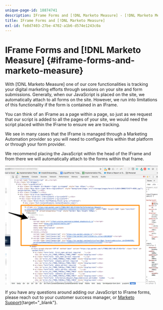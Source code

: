 ```yaml
---
unique-page-id: 18874741
description: IFrame Forms and [!DNL Marketo Measure] - [!DNL Marketo Measure] - Product Documentation
title: IFrame Forms and [!DNL Marketo Measure]
exl-id: fe8d7403-27be-4702-a1b6-d574e1243c0a
---
```

# IFrame Forms and [!DNL Marketo Measure] {#iframe-forms-and-marketo-measure}

With [!DNL Marketo Measure] one of our core functionalities is tracking your digital marketing efforts through sessions on your site and form submissions. Generally, when our JavaScript is placed on the site, we automatically attach to all forms on the site. However, we run into limitations of this functionality if the form is contained in an IFrame.

You can think of an IFrame as a page within a page, so just as we request that our script is added to all the pages of your site, we would need the script placed within the IFrame to ensure we are tracking.

We see in many cases that the IFrame is managed through a Marketing Automation provider so you will need to configure this within that platform or through your form provider.

We recommend placing the JavaScript within the head of the IFrame and from there we will automatically attach to the forms within that frame.

![](assets/1-1.png)

If you have any questions around adding our JavaScript to IFrame forms, please reach out to your customer success manager, or [Marketo Support](https://nation.marketo.com/t5/support/ct-p/Support){target="_blank"}.
